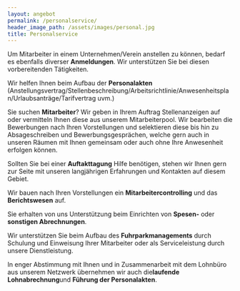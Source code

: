 ```yaml
---
layout: angebot
permalink: /personalservice/
header_image_path: /assets/images/personal.jpg
title: Personalservice
---
```



Um Mitarbeiter in einem Unternehmen/Verein anstellen zu k&ouml;nnen, bedarf es ebenfalls diverser **Anmeldungen**. Wir unterst&uuml;tzen Sie bei diesen vorbereitenden T&auml;tigkeiten.

Wir helfen Ihnen beim Aufbau der **Personalakten** (Anstellungsvertrag/Stellenbeschreibung/Arbeitsrichtlinie/Anwesenheitsplan/Urlaubsantr&auml;ge/Tarifvertrag uvm.)

Sie suchen **Mitarbeiter**? Wir geben in Ihrem Auftrag Stellenanzeigen auf oder vermitteln Ihnen diese aus unserem Mitarbeiterpool. Wir bearbeiten die Bewerbungen nach Ihren Vorstellungen und selektieren diese bis hin zu Absageschreiben und Bewerbungsgespr&auml;chen, welche gern auch in unseren R&auml;umen mit Ihnen gemeinsam oder auch ohne Ihre Anwesenheit erfolgen k&ouml;nnen.

Sollten Sie bei einer **Auftakttagung** Hilfe ben&ouml;tigen, stehen wir Ihnen gern zur Seite mit unseren langj&auml;hrigen Erfahrungen und Kontakten auf diesem Gebiet.

Wir bauen nach Ihren Vorstellungen ein **Mitarbeitercontrolling** und das **Berichtswesen** auf.

Sie erhalten von uns Unterst&uuml;tzung beim Einrichten von **Spesen-** oder **sonstigen Abrechnungen**.

Wir unterst&uuml;tzen Sie beim Aufbau des **Fuhrparkmanagements** durch Schulung und Einweisung Ihrer Mitarbeiter oder als Serviceleistung durch unsere Dienstleistung.

In enger Abstimmung mit Ihnen und in Zusammenarbeit mit dem Lohnb&uuml;ro aus unserem Netzwerk &uuml;bernehmen wir auch die**laufende Lohnabrechnung**und **F&uuml;hrung der Personalakten**.

&nbsp;